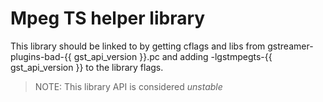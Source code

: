 # Mpeg TS helper library

This library should be linked to by getting cflags and libs from
gstreamer-plugins-bad-{{ gst_api_version }}.pc and adding
-lgstmpegts-{{ gst_api_version }} to the library flags.

> NOTE: This library API is considered *unstable*

